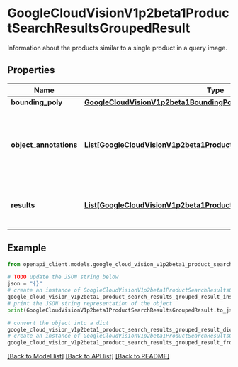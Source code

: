 # GoogleCloudVisionV1p2beta1ProductSearchResultsGroupedResult

Information about the products similar to a single product in a query image.

## Properties

Name | Type | Description | Notes
------------ | ------------- | ------------- | -------------
**bounding_poly** | [**GoogleCloudVisionV1p2beta1BoundingPoly**](GoogleCloudVisionV1p2beta1BoundingPoly.md) |  | [optional] 
**object_annotations** | [**List[GoogleCloudVisionV1p2beta1ProductSearchResultsObjectAnnotation]**](GoogleCloudVisionV1p2beta1ProductSearchResultsObjectAnnotation.md) | List of generic predictions for the object in the bounding box. | [optional] 
**results** | [**List[GoogleCloudVisionV1p2beta1ProductSearchResultsResult]**](GoogleCloudVisionV1p2beta1ProductSearchResultsResult.md) | List of results, one for each product match. | [optional] 

## Example

```python
from openapi_client.models.google_cloud_vision_v1p2beta1_product_search_results_grouped_result import GoogleCloudVisionV1p2beta1ProductSearchResultsGroupedResult

# TODO update the JSON string below
json = "{}"
# create an instance of GoogleCloudVisionV1p2beta1ProductSearchResultsGroupedResult from a JSON string
google_cloud_vision_v1p2beta1_product_search_results_grouped_result_instance = GoogleCloudVisionV1p2beta1ProductSearchResultsGroupedResult.from_json(json)
# print the JSON string representation of the object
print(GoogleCloudVisionV1p2beta1ProductSearchResultsGroupedResult.to_json())

# convert the object into a dict
google_cloud_vision_v1p2beta1_product_search_results_grouped_result_dict = google_cloud_vision_v1p2beta1_product_search_results_grouped_result_instance.to_dict()
# create an instance of GoogleCloudVisionV1p2beta1ProductSearchResultsGroupedResult from a dict
google_cloud_vision_v1p2beta1_product_search_results_grouped_result_from_dict = GoogleCloudVisionV1p2beta1ProductSearchResultsGroupedResult.from_dict(google_cloud_vision_v1p2beta1_product_search_results_grouped_result_dict)
```
[[Back to Model list]](../README.md#documentation-for-models) [[Back to API list]](../README.md#documentation-for-api-endpoints) [[Back to README]](../README.md)


